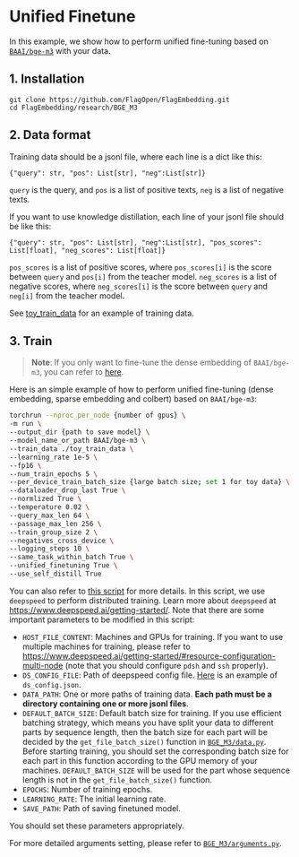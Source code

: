 # Unified Finetune

In this example, we show how to perform unified fine-tuning based on [`BAAI/bge-m3`](https://huggingface.co/BAAI/bge-m3) with your data.

## 1. Installation

```
git clone https://github.com/FlagOpen/FlagEmbedding.git
cd FlagEmbedding/research/BGE_M3
```


## 2. Data format

Training data should be a jsonl file, where each line is a dict like this:

```
{"query": str, "pos": List[str], "neg":List[str]}
```

`query` is the query, and `pos` is a list of positive texts, `neg` is a list of negative texts.

If you want to use knowledge distillation, each line of your jsonl file should be like this:

```
{"query": str, "pos": List[str], "neg":List[str], "pos_scores": List[float], "neg_scores": List[float]}
```

`pos_scores` is a list of positive scores, where `pos_scores[i]` is the score between `query` and `pos[i]` from the teacher model. `neg_scores` is a list of negative scores, where `neg_scores[i]` is the score between `query` and `neg[i]` from the teacher model.

See [toy_train_data](./toy_train_data) for an example of training data.


## 3. Train

> **Note**: If you only want to fine-tune the dense embedding of `BAAI/bge-m3`, you can refer to [here](https://github.com/hanhainebula/FlagEmbedding/tree/new-flagembedding-v1/examples/finetune/embedder#1-standard-model).

Here is an simple example of how to perform unified fine-tuning (dense embedding, sparse embedding and colbert) based on `BAAI/bge-m3`:

```bash
torchrun --nproc_per_node {number of gpus} \
-m run \
--output_dir {path to save model} \
--model_name_or_path BAAI/bge-m3 \
--train_data ./toy_train_data \
--learning_rate 1e-5 \
--fp16 \
--num_train_epochs 5 \
--per_device_train_batch_size {large batch size; set 1 for toy data} \
--dataloader_drop_last True \
--normlized True \
--temperature 0.02 \
--query_max_len 64 \
--passage_max_len 256 \
--train_group_size 2 \
--negatives_cross_device \
--logging_steps 10 \
--same_task_within_batch True \
--unified_finetuning True \
--use_self_distill True
```

You can also refer to [this script](./unified_finetune_bge-m3_exmaple.sh) for more details. In this script, we use `deepspeed` to perform distributed training. Learn more about `deepspeed` at https://www.deepspeed.ai/getting-started/. Note that there are some important parameters to be modified in this script:

- `HOST_FILE_CONTENT`: Machines and GPUs for training. If you want to use multiple machines for training, please refer to https://www.deepspeed.ai/getting-started/#resource-configuration-multi-node (note that you should configure `pdsh` and `ssh` properly).
- `DS_CONFIG_FILE`: Path of deepspeed config file. [Here](https://github.com/hanhainebula/FlagEmbedding/blob/new-flagembedding-v1/examples/finetune/ds_stage0.json) is an example of `ds_config.json`.
- `DATA_PATH`: One or more paths of training data. **Each path must be a directory containing one or more jsonl files**.
- `DEFAULT_BATCH_SIZE`: Default batch size for training. If you use efficient batching strategy, which means you have split your data to different parts by sequence length, then the batch size for each part will be decided by the `get_file_batch_size()` function in [`BGE_M3/data.py`](../../BGE_M3/data.py). Before starting training, you should set the corresponding batch size for each part in this function according to the GPU memory of your machines. `DEFAULT_BATCH_SIZE` will be used for the part whose sequence length is not in the `get_file_batch_size()` function.
- `EPOCHS`: Number of training epochs.
- `LEARNING_RATE`: The initial learning rate.
- `SAVE_PATH`: Path of saving finetuned model.

 You should set these parameters appropriately.


For more detailed arguments setting, please refer to [`BGE_M3/arguments.py`](../../BGE_M3/arguments.py).
